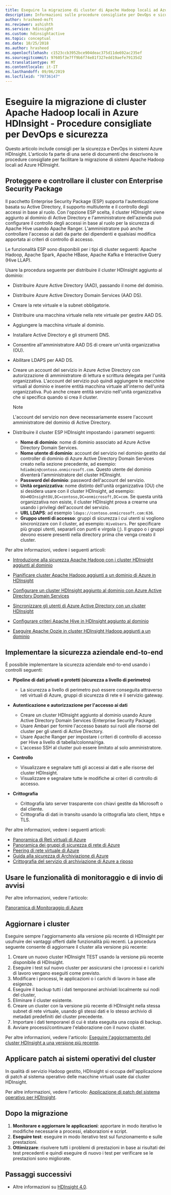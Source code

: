 ```yaml
---
title: Eseguire la migrazione di cluster di Apache Hadoop locali ad Azure HDInsight-sicurezza
description: Informazioni sulle procedure consigliate per DevOps e sicurezza relative alla migrazione di cluster Hadoop locali in Azure HDInsight.
author: hrasheed-msft
ms.reviewer: ashishth
ms.service: hdinsight
ms.custom: hdinsightactive
ms.topic: conceptual
ms.date: 10/25/2018
ms.author: hrasheed
ms.openlocfilehash: c1523ccb3952bce904deac375d11de692ac235ef
ms.sourcegitcommit: 97605f3e7ff9b6f74e81f327edd19aefe79135d2
ms.translationtype: MT
ms.contentlocale: it-IT
ms.lasthandoff: 09/06/2019
ms.locfileid: "70736147"
---
```

# <a name="migrate-on-premises-apache-hadoop-clusters-to-azure-hdinsight---security-and-devops-best-practices"></a>Eseguire la migrazione di cluster Apache Hadoop locali in Azure HDInsight - Procedure consigliate per DevOps e sicurezza

Questo articolo include consigli per la sicurezza e DevOps in sistemi Azure HDInsight. L'articolo fa parte di una serie di documenti che descrivono le procedure consigliate per facilitare la migrazione di sistemi Apache Hadoop locali ad Azure HDInsight.

## <a name="secure-and-govern-cluster-with-enterprise-security-package"></a>Proteggere e controllare il cluster con Enterprise Security Package

Il pacchetto Enterprise Security Package (ESP) supporta l'autenticazione basata su Active Directory, il supporto multiutente e il controllo degli accessi in base al ruolo. Con l'opzione ESP scelta, il cluster HDInsight viene aggiunto al dominio di Active Directory e l'amministratore dell'azienda può configurare il controllo degli accessi in base al ruolo per la sicurezza di Apache Hive usando Apache Ranger. L'amministratore può anche controllare l'accesso ai dati da parte dei dipendenti e qualsiasi modifica apportata ai criteri di controllo di accesso.

Le funzionalità ESP sono disponibili per i tipi di cluster seguenti: Apache Hadoop, Apache Spark, Apache HBase, Apache Kafka e Interactive Query (Hive LLAP). 

Usare la procedura seguente per distribuire il cluster HDInsight aggiunto al dominio:

- Distribuire Azure Active Directory (AAD), passando il nome del dominio.
- Distribuire Azure Active Directory Domain Services (AAD DS).
- Creare la rete virtuale e la subnet obbligatorie.
- Distribuire una macchina virtuale nella rete virtuale per gestire AAD DS.
- Aggiungere la macchina virtuale al dominio.
- Installare Active Directory e gli strumenti DNS.
- Consentire all'amministratore AAD DS di creare un'unità organizzativa (OU).
- Abilitare LDAPS per AAD DS.
- Creare un account del servizio in Azure Active Directory con autorizzazione di amministratore di lettura e scrittura delegata per l'unità organizzativa. L'account del servizio può quindi aggiungere le macchine virtuali al dominio e inserire entità macchina virtuale all'interno dell'unità organizzativa. Può anche creare entità servizio nell'unità organizzativa che si specifica quando si crea il cluster.


    > [!Note]
    > L'account del servizio non deve necessariamente essere l'account amministratore del dominio di Active Directory.


- Distribuire il cluster ESP HDInsight impostando i parametri seguenti:
    - **Nome di dominio**: nome di dominio associato ad Azure Active Directory Domain Services.
    - **Nome utente di dominio**: account del servizio nel dominio gestito dal controller di dominio di Azure Active Directory Domain Services creato nella sezione precedente, ad esempio: `hdiadmin@contoso.onmicrosoft.com`. Questo utente del dominio diventerà l'amministratore del cluster HDInsight.
    - **Password del dominio**: password dell'account del servizio.
    - **Unità organizzativa**: nome distinto dell'unità organizzativa (OU) che si desidera usare con il cluster HDInsight, ad esempio: `OU=HDInsightOU,DC=contoso,DC=onmicrosoft,DC=com`. Se questa unità organizzativa non esiste, il cluster HDInsight prova a crearne una usando i privilegi dell'account del servizio.
    - **URL LDAPS**: ad esempio `ldaps://contoso.onmicrosoft.com:636`.
    - **Gruppo utenti di accesso**: gruppi di sicurezza i cui utenti si vogliono sincronizzare con il cluster, ad esempio: `HiveUsers`. Per specificare più gruppi utenti, separarli con punti e virgola (;). Il gruppo o i gruppi devono essere presenti nella directory prima che venga creato il cluster.

Per altre informazioni, vedere i seguenti articoli:

- [Introduzione alla sicurezza Apache Hadoop con i cluster HDInsight aggiunti al dominio](../domain-joined/hdinsight-security-overview.md)

- [Pianificare cluster Apache Hadoop aggiunti a un dominio di Azure in HDInsight](../domain-joined/apache-domain-joined-architecture.md)
- [Configurare un cluster HDInsight aggiunto al dominio con Azure Active Directory Domain Services](../domain-joined/apache-domain-joined-configure-using-azure-adds.md)
- [Sincronizzare gli utenti di Azure Active Directory con un cluster HDInsight](../hdinsight-sync-aad-users-to-cluster.md)
- [Configurare criteri Apache Hive in HDInsight aggiunto al dominio](../domain-joined/apache-domain-joined-run-hive.md)
- [Eseguire Apache Oozie in cluster HDInsight Hadoop aggiunti a un dominio](../domain-joined/hdinsight-use-oozie-domain-joined-clusters.md)

## <a name="implement-end-to-end-enterprise-security"></a>Implementare la sicurezza aziendale end-to-end

È possibile implementare la sicurezza aziendale end-to-end usando i controlli seguenti:

- **Pipeline di dati privati e protetti (sicurezza a livello di perimetro)**
    - La sicurezza a livello di perimetro può essere conseguita attraverso reti virtuali di Azure, gruppi di sicurezza di rete e il servizio gateway.

- **Autenticazione e autorizzazione per l'accesso ai dati**
    - Creare un cluster HDInsight aggiunto al dominio usando Azure Active Directory Domain Services (Enterprise Security Package).
    - Usare Ambari per fornire l'accesso basato sui ruoli alle risorse del cluster per gli utenti di Active Directory.
    - Usare Apache Ranger per impostare i criteri di controllo di accesso per Hive a livello di tabella/colonna/riga.
    - L'accesso SSH al cluster può essere limitato al solo amministratore.

- **Controllo**
    - Visualizzare e segnalare tutti gli accessi ai dati e alle risorse del cluster HDInsight.
    - Visualizzare e segnalare tutte le modifiche ai criteri di controllo di accesso.

- **Crittografia**
    - Crittografia lato server trasparente con chiavi gestite da Microsoft o dal cliente.
    - Crittografia di dati in transito usando la crittografia lato client, https e TLS.

Per altre informazioni, vedere i seguenti articoli:

- [Panoramica di Reti virtuali di Azure](../../virtual-network/virtual-networks-overview.md)
- [Panoramica dei gruppi di sicurezza di rete di Azure](../../virtual-network/security-overview.md)
- [Peering di rete virtuale di Azure](../../virtual-network/virtual-network-peering-overview.md)
- [Guida alla sicurezza di Archiviazione di Azure](../../storage/common/storage-security-guide.md)
- [Crittografia del servizio di archiviazione di Azure a riposo](../../storage/common/storage-service-encryption.md)

## <a name="use-monitoring--alerting"></a>Usare le funzionalità di monitoraggio e di invio di avvisi

Per altre informazioni, vedere l'articolo:

[Panoramica di Monitoraggio di Azure](../../azure-monitor/overview.md)

## <a name="upgrade-clusters"></a>Aggiornare i cluster

Eseguire sempre l'aggiornamento alla versione più recente di HDInsight per usufruire dei vantaggi offerti dalle funzionalità più recenti. La procedura seguente consente di aggiornare il cluster alla versione più recente:

1. Creare un nuovo cluster HDInsight TEST usando la versione più recente disponibile di HDInsight.
1. Eseguire i test sul nuovo cluster per assicurarsi che i processi e i carichi di lavoro vengano eseguiti come previsto.
1. Modificare i processi, le applicazioni o i carichi di lavoro in base alle esigenze.
1. Eseguire il backup tutti i dati temporanei archiviati localmente sui nodi del cluster,
1. Eliminare il cluster esistente.
1. Creare un cluster con la versione più recente di HDInsight nella stessa subnet di rete virtuale, usando gli stessi dati e lo stesso archivio di metadati predefiniti del cluster precedente.
1. Importare i dati temporanei di cui è stata eseguita una copia di backup.
1. Avviare processi/continuare l'elaborazione con il nuovo cluster.

Per altre informazioni, vedere l'articolo: [Eseguire l'aggiornamento del cluster HDInsight a una versione più recente](../hdinsight-upgrade-cluster.md).

## <a name="patch-cluster-operating-systems"></a>Applicare patch ai sistemi operativi del cluster

In qualità di servizio Hadoop gestito, HDInsight si occupa dell'applicazione di patch al sistema operativo delle macchine virtuali usate dai cluster HDInsight.

Per altre informazioni, vedere l'articolo: [Applicazione di patch del sistema operativo per HDInsight](../hdinsight-os-patching.md).

## <a name="post-migration"></a>Dopo la migrazione

1. **Monitorare e aggiornare le applicazioni**: apportare in modo iterativo le modifiche necessarie a processi, elaborazioni e script.
2. **Eseguire test**: eseguire in modo iterativo test sul funzionamento e sulle prestazioni.
3. **Ottimizzare**: risolvere tutti i problemi di prestazioni in base ai risultati dei test precedenti e quindi eseguire di nuovo i test per verificare se le prestazioni sono migliorate.

## <a name="next-steps"></a>Passaggi successivi

- Altre informazioni su [HDInsight 4.0](https://docs.microsoft.com/azure/hdinsight/hadoop/apache-hadoop-introduction).
